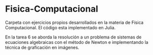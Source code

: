 # Fisica-Computacional
Carpeta con ejercicios propios desarrollados en la materia de Física Computacional. El código esta implementado en Julia.

En la tarea 6 se aborda la resolución a un problema de sistemas de ecuaciones algebraicas con el método de Newton e implementando la técnica de graficación en imágenes.
